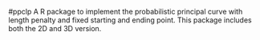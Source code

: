 #ppclp
A R package to implement the probabilistic principal curve with length penalty and fixed starting and ending point. This package includes
both the 2D and 3D version. 
